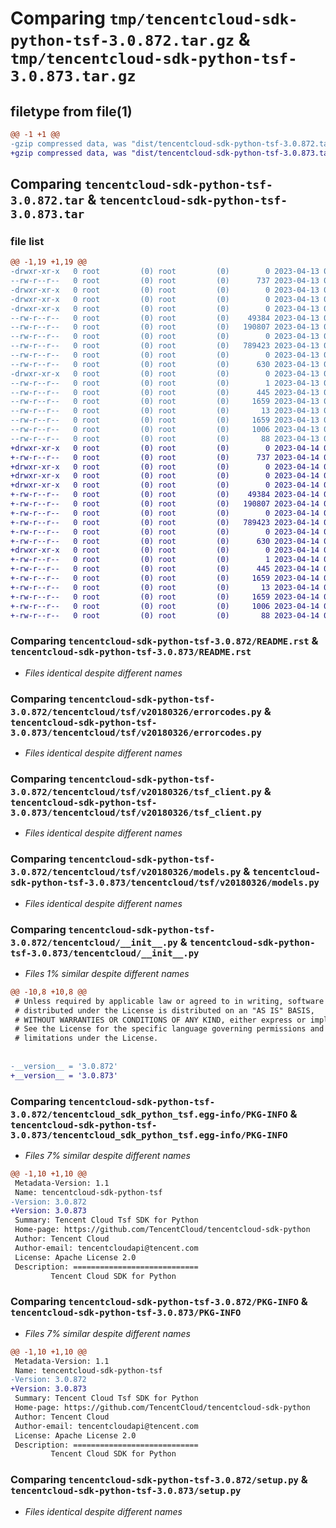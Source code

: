 # Comparing `tmp/tencentcloud-sdk-python-tsf-3.0.872.tar.gz` & `tmp/tencentcloud-sdk-python-tsf-3.0.873.tar.gz`

## filetype from file(1)

```diff
@@ -1 +1 @@
-gzip compressed data, was "dist/tencentcloud-sdk-python-tsf-3.0.872.tar", last modified: Thu Apr 13 01:07:58 2023, max compression
+gzip compressed data, was "dist/tencentcloud-sdk-python-tsf-3.0.873.tar", last modified: Fri Apr 14 01:00:49 2023, max compression
```

## Comparing `tencentcloud-sdk-python-tsf-3.0.872.tar` & `tencentcloud-sdk-python-tsf-3.0.873.tar`

### file list

```diff
@@ -1,19 +1,19 @@
-drwxr-xr-x   0 root         (0) root         (0)        0 2023-04-13 01:07:58.000000 tencentcloud-sdk-python-tsf-3.0.872/
--rw-r--r--   0 root         (0) root         (0)      737 2023-04-13 01:07:58.000000 tencentcloud-sdk-python-tsf-3.0.872/README.rst
-drwxr-xr-x   0 root         (0) root         (0)        0 2023-04-13 01:07:58.000000 tencentcloud-sdk-python-tsf-3.0.872/tencentcloud/
-drwxr-xr-x   0 root         (0) root         (0)        0 2023-04-13 01:07:58.000000 tencentcloud-sdk-python-tsf-3.0.872/tencentcloud/tsf/
-drwxr-xr-x   0 root         (0) root         (0)        0 2023-04-13 01:07:58.000000 tencentcloud-sdk-python-tsf-3.0.872/tencentcloud/tsf/v20180326/
--rw-r--r--   0 root         (0) root         (0)    49384 2023-04-13 01:07:58.000000 tencentcloud-sdk-python-tsf-3.0.872/tencentcloud/tsf/v20180326/errorcodes.py
--rw-r--r--   0 root         (0) root         (0)   190807 2023-04-13 01:07:58.000000 tencentcloud-sdk-python-tsf-3.0.872/tencentcloud/tsf/v20180326/tsf_client.py
--rw-r--r--   0 root         (0) root         (0)        0 2023-04-13 01:07:58.000000 tencentcloud-sdk-python-tsf-3.0.872/tencentcloud/tsf/v20180326/__init__.py
--rw-r--r--   0 root         (0) root         (0)   789423 2023-04-13 01:07:58.000000 tencentcloud-sdk-python-tsf-3.0.872/tencentcloud/tsf/v20180326/models.py
--rw-r--r--   0 root         (0) root         (0)        0 2023-04-13 01:07:58.000000 tencentcloud-sdk-python-tsf-3.0.872/tencentcloud/tsf/__init__.py
--rw-r--r--   0 root         (0) root         (0)      630 2023-04-13 01:07:58.000000 tencentcloud-sdk-python-tsf-3.0.872/tencentcloud/__init__.py
-drwxr-xr-x   0 root         (0) root         (0)        0 2023-04-13 01:07:58.000000 tencentcloud-sdk-python-tsf-3.0.872/tencentcloud_sdk_python_tsf.egg-info/
--rw-r--r--   0 root         (0) root         (0)        1 2023-04-13 01:07:58.000000 tencentcloud-sdk-python-tsf-3.0.872/tencentcloud_sdk_python_tsf.egg-info/dependency_links.txt
--rw-r--r--   0 root         (0) root         (0)      445 2023-04-13 01:07:58.000000 tencentcloud-sdk-python-tsf-3.0.872/tencentcloud_sdk_python_tsf.egg-info/SOURCES.txt
--rw-r--r--   0 root         (0) root         (0)     1659 2023-04-13 01:07:58.000000 tencentcloud-sdk-python-tsf-3.0.872/tencentcloud_sdk_python_tsf.egg-info/PKG-INFO
--rw-r--r--   0 root         (0) root         (0)       13 2023-04-13 01:07:58.000000 tencentcloud-sdk-python-tsf-3.0.872/tencentcloud_sdk_python_tsf.egg-info/top_level.txt
--rw-r--r--   0 root         (0) root         (0)     1659 2023-04-13 01:07:58.000000 tencentcloud-sdk-python-tsf-3.0.872/PKG-INFO
--rw-r--r--   0 root         (0) root         (0)     1006 2023-04-13 01:07:58.000000 tencentcloud-sdk-python-tsf-3.0.872/setup.py
--rw-r--r--   0 root         (0) root         (0)       88 2023-04-13 01:07:58.000000 tencentcloud-sdk-python-tsf-3.0.872/setup.cfg
+drwxr-xr-x   0 root         (0) root         (0)        0 2023-04-14 01:00:49.000000 tencentcloud-sdk-python-tsf-3.0.873/
+-rw-r--r--   0 root         (0) root         (0)      737 2023-04-14 01:00:49.000000 tencentcloud-sdk-python-tsf-3.0.873/README.rst
+drwxr-xr-x   0 root         (0) root         (0)        0 2023-04-14 01:00:49.000000 tencentcloud-sdk-python-tsf-3.0.873/tencentcloud/
+drwxr-xr-x   0 root         (0) root         (0)        0 2023-04-14 01:00:49.000000 tencentcloud-sdk-python-tsf-3.0.873/tencentcloud/tsf/
+drwxr-xr-x   0 root         (0) root         (0)        0 2023-04-14 01:00:49.000000 tencentcloud-sdk-python-tsf-3.0.873/tencentcloud/tsf/v20180326/
+-rw-r--r--   0 root         (0) root         (0)    49384 2023-04-14 01:00:49.000000 tencentcloud-sdk-python-tsf-3.0.873/tencentcloud/tsf/v20180326/errorcodes.py
+-rw-r--r--   0 root         (0) root         (0)   190807 2023-04-14 01:00:49.000000 tencentcloud-sdk-python-tsf-3.0.873/tencentcloud/tsf/v20180326/tsf_client.py
+-rw-r--r--   0 root         (0) root         (0)        0 2023-04-14 01:00:49.000000 tencentcloud-sdk-python-tsf-3.0.873/tencentcloud/tsf/v20180326/__init__.py
+-rw-r--r--   0 root         (0) root         (0)   789423 2023-04-14 01:00:49.000000 tencentcloud-sdk-python-tsf-3.0.873/tencentcloud/tsf/v20180326/models.py
+-rw-r--r--   0 root         (0) root         (0)        0 2023-04-14 01:00:49.000000 tencentcloud-sdk-python-tsf-3.0.873/tencentcloud/tsf/__init__.py
+-rw-r--r--   0 root         (0) root         (0)      630 2023-04-14 01:00:49.000000 tencentcloud-sdk-python-tsf-3.0.873/tencentcloud/__init__.py
+drwxr-xr-x   0 root         (0) root         (0)        0 2023-04-14 01:00:49.000000 tencentcloud-sdk-python-tsf-3.0.873/tencentcloud_sdk_python_tsf.egg-info/
+-rw-r--r--   0 root         (0) root         (0)        1 2023-04-14 01:00:49.000000 tencentcloud-sdk-python-tsf-3.0.873/tencentcloud_sdk_python_tsf.egg-info/dependency_links.txt
+-rw-r--r--   0 root         (0) root         (0)      445 2023-04-14 01:00:49.000000 tencentcloud-sdk-python-tsf-3.0.873/tencentcloud_sdk_python_tsf.egg-info/SOURCES.txt
+-rw-r--r--   0 root         (0) root         (0)     1659 2023-04-14 01:00:49.000000 tencentcloud-sdk-python-tsf-3.0.873/tencentcloud_sdk_python_tsf.egg-info/PKG-INFO
+-rw-r--r--   0 root         (0) root         (0)       13 2023-04-14 01:00:49.000000 tencentcloud-sdk-python-tsf-3.0.873/tencentcloud_sdk_python_tsf.egg-info/top_level.txt
+-rw-r--r--   0 root         (0) root         (0)     1659 2023-04-14 01:00:49.000000 tencentcloud-sdk-python-tsf-3.0.873/PKG-INFO
+-rw-r--r--   0 root         (0) root         (0)     1006 2023-04-14 01:00:49.000000 tencentcloud-sdk-python-tsf-3.0.873/setup.py
+-rw-r--r--   0 root         (0) root         (0)       88 2023-04-14 01:00:49.000000 tencentcloud-sdk-python-tsf-3.0.873/setup.cfg
```

### Comparing `tencentcloud-sdk-python-tsf-3.0.872/README.rst` & `tencentcloud-sdk-python-tsf-3.0.873/README.rst`

 * *Files identical despite different names*

### Comparing `tencentcloud-sdk-python-tsf-3.0.872/tencentcloud/tsf/v20180326/errorcodes.py` & `tencentcloud-sdk-python-tsf-3.0.873/tencentcloud/tsf/v20180326/errorcodes.py`

 * *Files identical despite different names*

### Comparing `tencentcloud-sdk-python-tsf-3.0.872/tencentcloud/tsf/v20180326/tsf_client.py` & `tencentcloud-sdk-python-tsf-3.0.873/tencentcloud/tsf/v20180326/tsf_client.py`

 * *Files identical despite different names*

### Comparing `tencentcloud-sdk-python-tsf-3.0.872/tencentcloud/tsf/v20180326/models.py` & `tencentcloud-sdk-python-tsf-3.0.873/tencentcloud/tsf/v20180326/models.py`

 * *Files identical despite different names*

### Comparing `tencentcloud-sdk-python-tsf-3.0.872/tencentcloud/__init__.py` & `tencentcloud-sdk-python-tsf-3.0.873/tencentcloud/__init__.py`

 * *Files 1% similar despite different names*

```diff
@@ -10,8 +10,8 @@
 # Unless required by applicable law or agreed to in writing, software
 # distributed under the License is distributed on an "AS IS" BASIS,
 # WITHOUT WARRANTIES OR CONDITIONS OF ANY KIND, either express or implied.
 # See the License for the specific language governing permissions and
 # limitations under the License.
 
 
-__version__ = '3.0.872'
+__version__ = '3.0.873'
```

### Comparing `tencentcloud-sdk-python-tsf-3.0.872/tencentcloud_sdk_python_tsf.egg-info/PKG-INFO` & `tencentcloud-sdk-python-tsf-3.0.873/tencentcloud_sdk_python_tsf.egg-info/PKG-INFO`

 * *Files 7% similar despite different names*

```diff
@@ -1,10 +1,10 @@
 Metadata-Version: 1.1
 Name: tencentcloud-sdk-python-tsf
-Version: 3.0.872
+Version: 3.0.873
 Summary: Tencent Cloud Tsf SDK for Python
 Home-page: https://github.com/TencentCloud/tencentcloud-sdk-python
 Author: Tencent Cloud
 Author-email: tencentcloudapi@tencent.com
 License: Apache License 2.0
 Description: ============================
         Tencent Cloud SDK for Python
```

### Comparing `tencentcloud-sdk-python-tsf-3.0.872/PKG-INFO` & `tencentcloud-sdk-python-tsf-3.0.873/PKG-INFO`

 * *Files 7% similar despite different names*

```diff
@@ -1,10 +1,10 @@
 Metadata-Version: 1.1
 Name: tencentcloud-sdk-python-tsf
-Version: 3.0.872
+Version: 3.0.873
 Summary: Tencent Cloud Tsf SDK for Python
 Home-page: https://github.com/TencentCloud/tencentcloud-sdk-python
 Author: Tencent Cloud
 Author-email: tencentcloudapi@tencent.com
 License: Apache License 2.0
 Description: ============================
         Tencent Cloud SDK for Python
```

### Comparing `tencentcloud-sdk-python-tsf-3.0.872/setup.py` & `tencentcloud-sdk-python-tsf-3.0.873/setup.py`

 * *Files identical despite different names*

